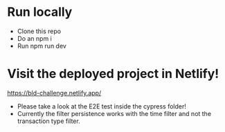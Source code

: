 # Run locally

- Clone this repo
- Do an npm i
- Run npm run dev

# Visit the deployed project in Netlify!
https://bld-challenge.netlify.app/

- Please take a look at the E2E test inside the cypress folder!
- Currently the filter persistence works with the time filter and not the transaction type filter.
